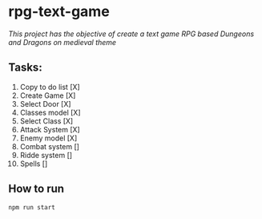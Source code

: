 # rpg-text-game

_This project has the objective of create a text game RPG based Dungeons and Dragons on medieval theme_

## Tasks:

1. Copy to do list [X]
2. Create Game [X]
3. Select Door [X]
4. Classes model [X]
5. Select Class [X]
6. Attack System [X]
7. Enemy model [X]
8. Combat system []
9. Ridde system []
10. Spells []

## How to run

`npm run start`
